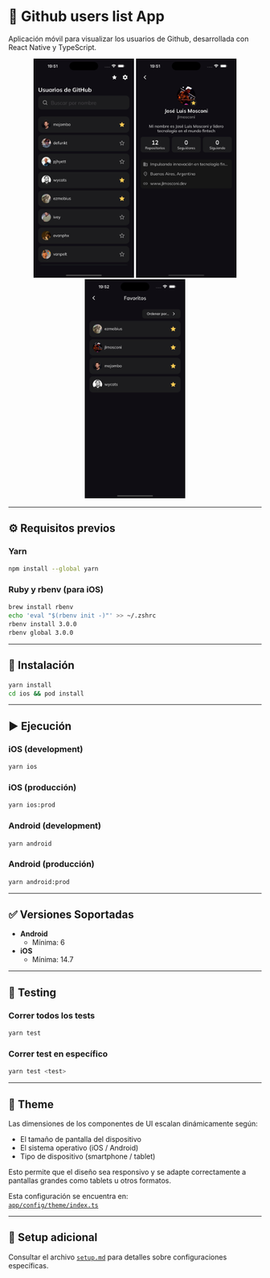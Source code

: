 # 📱 Github users list App

Aplicación móvil para visualizar los usuarios de Github, desarrollada con React Native y TypeScript.

<p align="center">
  <img src="./assets/images/home.png" alt="Home screen" width="200"/>
  <img src="./assets/images/profile.png" alt="Profile screen" width="200"/>
  <img src="./assets/images/favorites.png" alt="Favorites screen" width="200"/>
</p>

---

## ⚙️ Requisitos previos

### Yarn

```bash
npm install --global yarn
```

### Ruby y rbenv (para iOS)

```bash
brew install rbenv
echo 'eval "$(rbenv init -)"' >> ~/.zshrc
rbenv install 3.0.0
rbenv global 3.0.0
```

---

## 🚀 Instalación

```bash
yarn install
cd ios && pod install
```

---

## ▶️ Ejecución

### iOS (development)

```bash
yarn ios
```

### iOS (producción)

```bash
yarn ios:prod
```

### Android (development)

```bash
yarn android
```

### Android (producción)

```bash
yarn android:prod
```

---

## ✅ Versiones Soportadas

- **Android**
  - Mínima: 6
- **iOS**
  - Mínima: 14.7

---

## 🧪 Testing

### Correr todos los tests

```bash
yarn test
```

### Correr test en específico

```bash
yarn test <test>
```

---

## 🎨 Theme

Las dimensiones de los componentes de UI escalan dinámicamente según:

- El tamaño de pantalla del dispositivo
- El sistema operativo (iOS / Android)
- Tipo de dispositivo (smartphone / tablet)

Esto permite que el diseño sea responsivo y se adapte correctamente a pantallas grandes como tablets u otros formatos.

Esta configuración se encuentra en:  
[`app/config/theme/index.ts`](./app/config/theme/index.ts)

---

## 📄 Setup adicional

Consultar el archivo [`setup.md`](./setup.md) para detalles sobre configuraciones específicas.